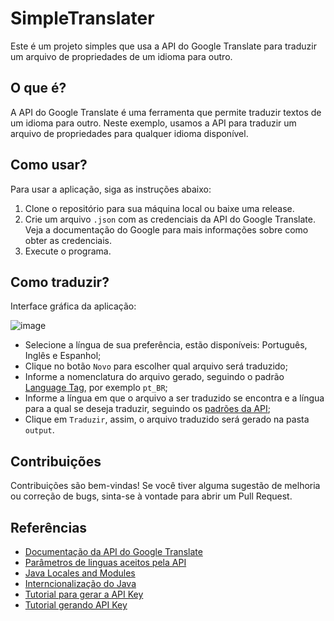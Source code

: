 # SimpleTranslater

Este é um projeto simples que usa a API do Google Translate para traduzir um arquivo de propriedades de um idioma para outro.

## O que é?

A API do Google Translate é uma ferramenta que permite traduzir textos de um idioma para outro. Neste exemplo, usamos a API para traduzir um arquivo de propriedades para qualquer idioma disponível.

## Como usar?

Para usar a aplicação, siga as instruções abaixo:

1. Clone o repositório para sua máquina local ou baixe uma release.
2. Crie um arquivo `.json` com as credenciais da API do Google Translate. 
Veja a documentação do Google para mais informações sobre como obter as credenciais.
3. Execute o programa.

## Como traduzir?
Interface gráfica da aplicação:

![image](https://user-images.githubusercontent.com/97888901/236639160-db3eb625-24b5-47c8-a0cd-cb0adffe10f4.png)

- Selecione a língua de sua preferência, estão disponíveis: Português, Inglês e Espanhol;
- Clique no botão `Novo` para escolher qual arquivo será traduzido;
- Informe a nomenclatura do arquivo gerado, seguindo o padrão [Language Tag](https://www.oracle.com/java/technologies/javase/jdk17-suported-locales.html), por exemplo `pt_BR`;
- Informe a língua em que o arquivo a ser traduzido se encontra e a língua para a qual se deseja traduzir, seguindo os [padrões da API](https://cloud.google.com/translate/docs/languages);
- Clique em `Traduzir`, assim, o arquivo traduzido será gerado na pasta `output`.

## Contribuições

Contribuições são bem-vindas! Se você tiver alguma sugestão de melhoria ou correção de bugs, sinta-se à vontade para abrir um Pull Request.

## Referências

- [Documentação da API do Google Translate](https://cloud.google.com/translate/docs)
- [Parâmetros de linguas aceitos pela API](https://cloud.google.com/translate/docs/languages)
- [Java Locales and Modules](https://www.oracle.com/java/technologies/javase/jdk17-suported-locales.html)
- [Interncionalização do Java](https://docs.oracle.com/en/java/javase/17/intl/internationalization-guide.pdf)
- [Tutorial para gerar a API Key](https://www.youtube.com/watch?v=1wcE-DfqNtU)
- [Tutorial gerando API Key](https://alexsacchi.com.br/como-gerar-uma-api-do-google-translate/)
